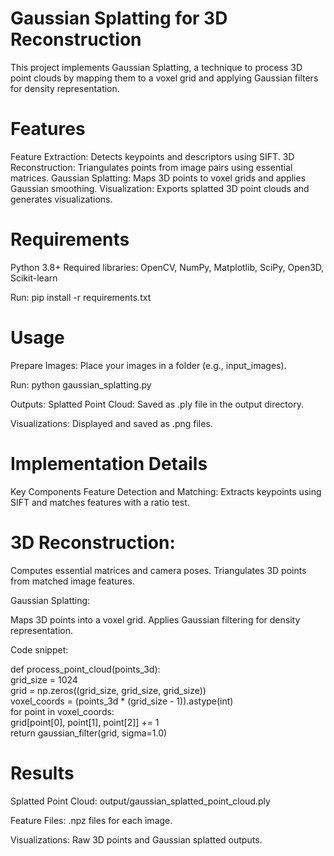 # Gaussian Splatting for 3D Reconstruction
This project implements Gaussian Splatting, a technique to process 3D point clouds by mapping them to a voxel grid and applying Gaussian filters for density representation.

# Features
Feature Extraction: Detects keypoints and descriptors using SIFT.
3D Reconstruction: Triangulates points from image pairs using essential matrices.
Gaussian Splatting: Maps 3D points to voxel grids and applies Gaussian smoothing.
Visualization: Exports splatted 3D point clouds and generates visualizations.

# Requirements
Python 3.8+
Required libraries: OpenCV, NumPy, Matplotlib, SciPy, Open3D, Scikit-learn

Run: 
pip install -r requirements.txt  

# Usage
Prepare Images: Place your images in a folder (e.g., input_images).

Run: 
python gaussian_splatting.py  

Outputs:
Splatted Point Cloud: Saved as .ply file in the output directory.

Visualizations: Displayed and saved as .png files.

# Implementation Details
Key Components
Feature Detection and Matching:
Extracts keypoints using SIFT and matches features with a ratio test.

# 3D Reconstruction:

Computes essential matrices and camera poses. Triangulates 3D points from matched image features.

Gaussian Splatting:

Maps 3D points into a voxel grid.
Applies Gaussian filtering for density representation.

Code snippet:

def process_point_cloud(points_3d):  
    grid_size = 1024  
    grid = np.zeros((grid_size, grid_size, grid_size))  
    voxel_coords = (points_3d * (grid_size - 1)).astype(int)  
    for point in voxel_coords:  
        grid[point[0], point[1], point[2]] += 1  
    return gaussian_filter(grid, sigma=1.0)  


# Results
Splatted Point Cloud: output/gaussian_splatted_point_cloud.ply

Feature Files: .npz files for each image.

Visualizations: Raw 3D points and Gaussian splatted outputs.
